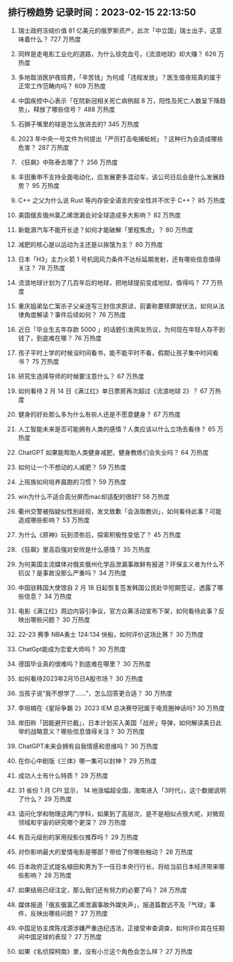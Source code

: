 
## 排行榜趋势 记录时间：2023-02-15 22:13:50
  
  1. 瑞士政府冻结价值 81 亿美元的俄罗斯资产，此次「中立国」瑞士出手，这意味着什么？ 727 万热度
    
  2. 同样是走电影工业化的道路，为什么徐克血亏，《流浪地球》却大赚？ 626 万热度
    
  3. 多地取消医护夜班费，「辛苦钱」为何成「违规发放」？医生值夜班真的属于正常工作范畴内吗？ 609 万热度
    
  4. 中国疾控中心表示「在院新冠相关死亡病例超 8 万，阳性及死亡人数呈下降趋势」，释放了哪些信号？ 488 万热度
    
  5. 石狮子嘴里的球是怎么放进去的? 345 万热度
    
  6. 2023 年中央一号文件为何提出「严厉打击电捕蚯蚓」？这种行为会造成哪些危害？ 287 万热度
    
  7. 《狂飙》中陈泰去哪了？ 256 万热度
    
  8. 丰田重申不支持全面电动化，应发展更多混动车，该公司日后会是什么发展趋势？ 95 万热度
    
  9. C++ 之父为什么说 Rust 等内存安全语言的安全性并不优于 C++？ 85 万热度
    
  10. 美国俄亥俄州氯乙烯泄漏会对全球造成多大影响？ 82 万热度
    
  11. 新能源汽车不能开长途？如何才能破解「里程焦虑」？ 80 万热度
    
  12. 减肥的核心是以运动为主还是以挨饿为主？ 80 万热度
    
  13. 日本「H3」主力火箭 1 号机因风力条件不达标延期发射，还有哪些信息值得关注？ 78 万热度
    
  14. 流浪地球计划为了几百年后的地球，把地球提前变成地狱，值得吗？ 77 万热度
    
  15. 重庆姐弟坠亡案杀子父亲连写三封信求原谅，前妻称要赎罪就伏法，如何从法律角度解读？事件后续如何？ 76 万热度
    
  16. 近日「毕业生五年存款 5000 」的话题引发网友热议，为何现在年轻人存不到钱了，到底难在哪？ 76 万热度
    
  17. 孩子平时上学的时候没时间看书，能不能平时不看，假期让孩子集中时间看书？ 75 万热度
    
  18. 研究生选择导师的时候要注意什么？ 67 万热度
    
  19. 如何看待 2 月 14 日《满江红》单日票房再次超过《流浪地球 2》？ 67 万热度
    
  20. 健身的好处那么多为什么有些人还是不愿意健身？ 67 万热度
    
  21. 人工智能未来是否可能拥有人类的感情？人类应该以什么立场去看待？ 65 万热度
    
  22. ChatGPT 如果能帮助人类健身减肥，健身教练们会失业吗？ 64 万热度
    
  23. 如何让一个不想动的人减肥？ 59 万热度
    
  24. 上班族如何培养晨跑的习惯？ 59 万热度
    
  25. win为什么不适合高分屏而mac却适配的很好? 58 万热度
    
  26. 衢州交警被指疑似性别歧视，发文致歉「会汲取教训」，如何看待此事？可能造成哪些影响？ 53 万热度
    
  27. 为什么《原神》玩到须弥后，探索积极性变低了？ 45 万热度
    
  28. 《狂飙》里高启强对安欣是什么感情？ 35 万热度
    
  29. 为何美国主流媒体对俄亥俄州化学品泄漏事故鲜有报道？环保主义者为什么不抗议？是事故没那么严重吗？ 34 万热度
    
  30. 中国驻韩国大使馆自 2 月 18 日起恢复签发韩国公民赴华短期签证，透露了哪些信息？ 34 万热度
    
  31. 电影《满江红》周边内容引争议，官方众筹活动宣布下架，如何看待此事？反映出哪些问题？ 30 万热度
    
  32. 22-23 赛季 NBA勇士 124:134 快船，如何评价这场比赛？ 30 万热度
    
  33. ChatGpt能成为恋爱大师吗？ 30 万热度
    
  34. 德国毕业真的很难吗？到底难在哪里？ 30 万热度
    
  35. 如何看待2023年2月15日A股市场？ 30 万热度
    
  36. 当孩子说“我不想学了……”，怎么回答更合适？ 30 万热度
    
  37. 李培楠在《星际争霸 2》2023 IEM 总决赛夺冠属于电竞圈神话吗? 30 万热度
    
  38. 岸田称「因能避开拦截」，日本计划买入美国「战斧」导弹，如何解读美日此举的战略意义？哪些信息值得关注？ 30 万热度
    
  39. ChatGPT未来会拥有自我情感和思维吗？ 30 万热度
    
  40. 在你心中剧版《三体》哪一集可以封神？ 29 万热度
    
  41. 成功人士有什么特质？ 29 万热度
    
  42. 31 省份 1 月 CPI 显示， 14 地涨幅超全国，海南进入「3时代」，这个数据说明了什么？ 29 万热度
    
  43. 请问化学和物理这两门学科，如果到了高层次，是不是相似点很大呢，对微观领域和宇宙的研究哪个更深？ 29 万热度
    
  44. 有百元级别的家用投影仪推荐吗？ 29 万热度
    
  45. 对你影响最大的爱情电影是哪部？带给了你哪些触动？ 28 万热度
    
  46. 日本政府正式提名植田和男为下一任日本央行行长，将给当前日本经济带来哪些影响？ 28 万热度
    
  47. 如果结局已经注定，那么我们还有努力的必要了吗？ 28 万热度
    
  48. 媒体报道「俄亥俄氯乙烯泄漏事故外媒失声」，报道篇数远不及「气球」事件，反映出哪些问题？ 27 万热度
    
  49. 中国足协主席陈戌源涉嫌严重违纪违法，正接受审查调查，如何评价其在任期间中国足球的表现？ 27 万热度
    
  50. 如果《名侦探柯南》里，没有小兰这个角色会怎么样？ 27 万热度
    